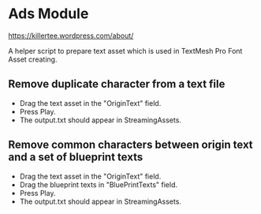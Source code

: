 # Ads Module

<https://killertee.wordpress.com/about/>

A helper script to prepare text asset which is used in TextMesh Pro Font Asset creating.

## Remove duplicate character from a text file

+ Drag the text asset in the "OriginText" field.
+ Press Play.
+ The output.txt should appear in StreamingAssets.

## Remove common characters between origin text and a set of blueprint texts

+ Drag the text asset in the "OriginText" field.
+ Drag the blueprint texts in "BluePrintTexts" field.
+ Press Play.
+ The output.txt should appear in StreamingAssets.